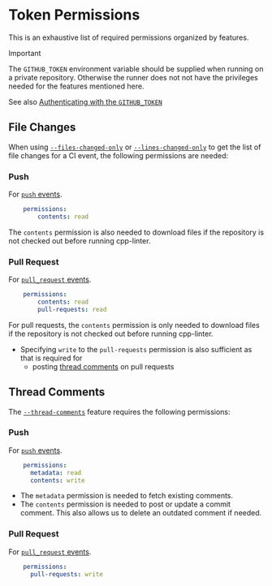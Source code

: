 <!-- markdownlint-disable MD024 -->

# Token Permissions

This is an exhaustive list of required permissions organized by features.

> [!important]
> The `GITHUB_TOKEN` environment variable should be supplied when running on a private repository.
> Otherwise the runner does not not have the privileges needed for the features mentioned here.
>
> See also [Authenticating with the `GITHUB_TOKEN`](https://docs.github.com/en/actions/reference/authentication-in-a-workflow)

[push-events]: https://docs.github.com/en/actions/using-workflows/events-that-trigger-workflows#push
[pr-events]: https://docs.github.com/en/actions/using-workflows/events-that-trigger-workflows#pull_request

## File Changes

When using [`--files-changed-only`](cli.md#-f---files-changed-only) or
[`--lines-changed-only`](cli.md#-l---lines-changed-only) to get the list
of file changes for a CI event, the following permissions are needed:

### Push

For [`push` events][push-events].

```yaml
    permissions:
        contents: read
```

The `contents` permission is also needed to download files if the repository is not
checked out before running cpp-linter.

### Pull Request

For [`pull_request` events][pr-events].

```yaml
    permissions:
        contents: read
        pull-requests: read
```

For pull requests, the `contents` permission is only needed to download files if
the repository is not checked out before running cpp-linter.

* Specifying `write` to the `pull-requests` permission is also sufficient as that is
  required for
  * posting [thread comments](#thread-comments) on pull requests
  <!-- * posting [pull request reviews](#pull-request-reviews) -->

## Thread Comments

The [`--thread-comments`](cli.md#-g---thread-comments) feature requires the following permissions:

### Push

For [`push` events][push-events].

```yaml
    permissions:
      metadata: read
      contents: write
```

* The `metadata` permission is needed to fetch existing comments.
* The `contents` permission is needed to post or update a commit comment.
  This also allows us to delete an outdated comment if needed.

### Pull Request

For [`pull_request` events][pr-events].

```yaml
    permissions:
      pull-requests: write
```

<!--
## Pull Request Reviews

The [`tidy-review`](cli.md#-t---tidy-review), [`format-review`](cli.md#-f---format-review), and [`passive-reviews`](cli.md#-p---passive-reviews) features require the following permissions:

```yaml
    permissions:
      pull-requests: write
```
-->
